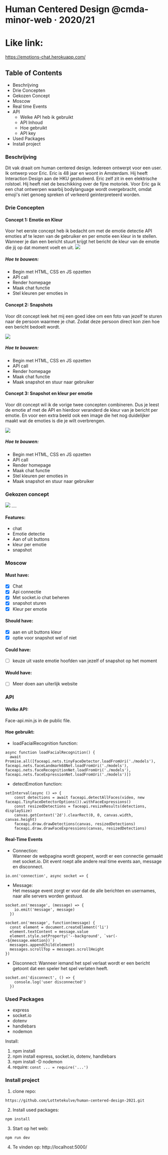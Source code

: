 # Human Centered Design @cmda-minor-web · 2020/21

# Like link:
https://emotions-chat.herokuapp.com/

## Table of Contents
- Beschrijving 
- Drie Concepten
- Gekozen Concept
- Moscow
- Real time Events
- API
  - Welke API heb ik gebruikt
  - API Inhoud
  - Hoe gebruikt
  - API key
- Used Packages
- Install project


### Beschrijving
Dit vak draait om human centered design. Iedereen ontwerpt voor een user. Ik ontwerp voor Eric. 
Eric is 48 jaar en woont in Amsterdam. Hij heeft Interaction Design aan de HKU gestudeerd. Eric zelf zit in een elektrische rolstoel. Hij heeft niet de beschikking over de fijne motoriek. Voor Eric ga ik een chat ontwerpen waarbij bodylanguage wordt overgebracht, omdat emoji's niet genoeg spreken of verkeerd geinterpreteerd worden.


### Drie Concepten
#### Concept 1: Emotie en Kleur
Voor het eerste concept heb ik bedacht om met de emotie detectie API emoties af te lezen van de gebruiker en per emotie een kleur in te stellen. Wanneer je dan een bericht stuurt krijgt het bericht de kleur van de emotie die jij op dat moment voelt en uit. 
![](./public/images/concept1.png)

##### Hoe te bouwen:
- Begin met HTML, CSS en JS opzetten
- API call
- Render homepage
- Maak chat functie
- Stel kleuren per emoties in


#### Concept 2: Snapshots
Voor dit concept leek het mij een goed idee om een foto van jezelf te sturen naar de persoon waarmee je chat. Zodat deze persoon direct kon zien hoe een bericht bedoelt wordt.

![](./public/images/concept2.png)


##### Hoe te bouwen:
- Begin met HTML, CSS en JS opzetten
- API call
- Render homepage
- Maak chat functie
- Maak snapshot en stuur naar gebruiker

#### Concept 3: Snapshot en kleur per emotie
Voor dit concept wil ik de vorige twee concepten combineren. Dus je leest de emotie af met de API en hierdoor veranderd de kleur van je bericht per emotie. En voor een extra beeld ook een image die het nog duidelijker maakt wat de emoties is die je wilt overbrengen.

![](./public/images/concept3.png)

##### Hoe te bouwen:
- Begin met HTML, CSS en JS opzetten
- API call
- Render homepage
- Maak chat functie
- Stel kleuren per emoties in
- Maak snapshot en stuur naar gebruiker

### Gekozen concept
<!-- Add a nice image here at the end of the week, showing off your shiny frontend 📸 -->
![](./public/images/)
....
#### Features:
- chat
- Emotie detectie
- Aan of uit buttons
- kleur per emotie
- snapshot


### Moscow
#### Must have:
- [x] Chat
- [x] Api connectie
- [x] Met socket.io chat beheren
- [x] snapshot sturen
- [x] Kleur per emotie

#### Should have:
- [x] aan en uit buttons kleur
- [x] optie voor snapshot wel of niet

#### Could have:
- [ ] keuze uit vaste emotie hoofden van jezelf of snapshot op het moment

#### Would have:
- [ ] Meer doen aan uiterlijk website

### API
#### Welke API:
Face-api.min.js in de public file.


#### Hoe gebruikt:
- loadFacialRecognition function: 
```
async function loadFacialRecognition() {
  await Promise.all([faceapi.nets.tinyFaceDetector.loadFromUri('./models'), faceapi.nets.faceLandmark68Net.loadFromUri('./models'), faceapi.nets.faceRecognitionNet.loadFromUri('./models'), faceapi.nets.faceExpressionNet.loadFromUri('./models')])
```
- detectEmotion function:
```
setInterval(async () => {
    const detections = await faceapi.detectAllFaces(video, new faceapi.TinyFaceDetectorOptions()).withFaceExpressions()
    const resizedDetections = faceapi.resizeResults(detections, displaySize)
    canvas.getContext('2d').clearRect(0, 0, canvas.width, canvas.height)
    faceapi.draw.drawDetections(canvas, resizedDetections)
    faceapi.draw.drawFaceExpressions(canvas, resizedDetections)
```



#### Real-Time Events
- Connection: <br>
Wanneer de webpagina wordt geopent, wordt er een connectie gemaakt met socket.io. Dit event roept alle andere real time events aan, message en disconnect.
```
io.on('connection', async socket => {
```
- Message:<br>
Het message event zorgt er voor dat de alle berichten en usernames, naar alle servers worden gestuud.
```
socket.on('message', (message) => {
    io.emit('message', message)
  })
```

```
socket.on('message', function(message) {
  const element = document.createElement('li')
  element.textContent = message.value
  element.style.setProperty('--background', `var(--${message.emotion})`)
  messages.appendChild(element)
  messages.scrollTop = messages.scrollHeight
})
````

- Disconnect:
Wanneer iemand het spel verlaat wordt er een bericht getoont dat een speler het spel verlaten heeft.
```
socket.on('disconnect', () => {
    console.log('user disconnected')
  })
```


### Used Packages
- express
- socket.io
- dotenv
- handlebars
- nodemon

Install:
1. npm install
2. npm install express, socket.io, dotenv, handlebars
3. npm install -D nodemon
4. require: `const ... = require('...')`


### Install project
1. clone repo: 
``` 
https://github.com/Lottetekulve/human-centered-design-2021.git
```
2. Install used packages: 
```
npm install
```
3. Start op het web: 
```
npm run dev
```
4. Te vinden op: http://localhost:5000/


